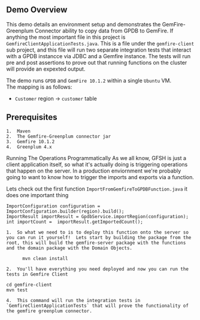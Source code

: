 ## Demo Overview

This demo details an environment setup and demonstrates the
GemFire-Greenplum Connector ability to copy data from GPDB to GemFire.  If anything the most important file in this project is `GemfireClientApplicationTests.java`.  This is a file under the `gemfire-client` sub project, and this file will run two separate integration tests that interact with a GPDB instancce via JDBC and a Gemfire instance.  The tests will run pre and post assertions to prove out that running functions on the cluster will provide an expexted output.  

The demo runs `GPDB` and `GemFire 10.1.2` within a single `Ubuntu` VM.  
The mapping is as follows:

* `Customer` region -> `customer` table

## Prerequisites

	1.	Maven
	2.	The Gemfire-Greenplum connector jar
	3.	Gemfire 10.1.2
	4.	Greenplum 4.x


Running The Operations Programmatically
As we all know, GFSH is just a client application itself, so what it's actually doing is triggering operations that happen on the server.  In a production enviornment we're probably going to want to know how to trigger the imports and exports via a function.

Lets check out the first function `ImportFromGemfireToGPDBFunction.java` it does one important thing
```
ImportConfiguration configuration = ImportConfiguration.builder(region).build();
ImportResult importResult = GpdbService.importRegion(configuration);
int importCount =  importResult.getImportedCount();
```

	1.	So what we need to is to deploy this function onto the server so you can run it yourself!  Lets start by building the package from the root, this will build the gemfire-server package with the functions and the domain package with the Domain Objects.
```
      mvn clean install
```

	2.	You'll have everything you need deployed and now you can run the tests in Gemfire Client
   ```
   cd gemfire-client
   mvn test
   ```
	4.	This command will run the integration tests in `GemfireClientApplicationTests` that will prove the functionality of the gemfire greenplum connector.  
